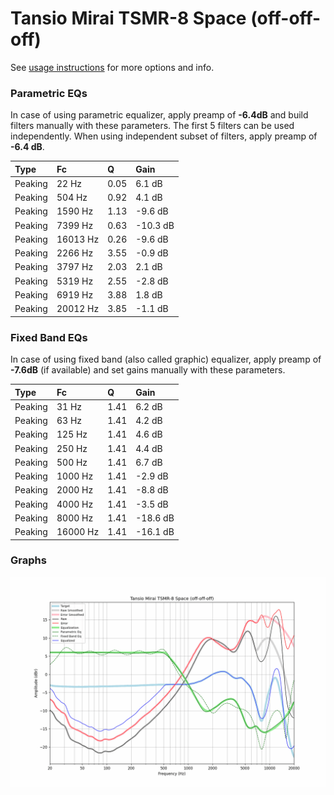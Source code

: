 # Tansio Mirai TSMR-8 Space (off-off-off)
See [usage instructions](https://github.com/jaakkopasanen/AutoEq#usage) for more options and info.

### Parametric EQs
In case of using parametric equalizer, apply preamp of **-6.4dB** and build filters manually
with these parameters. The first 5 filters can be used independently.
When using independent subset of filters, apply preamp of **-6.4 dB**.

| Type    | Fc       |    Q | Gain     |
|:--------|:---------|:-----|:---------|
| Peaking | 22 Hz    | 0.05 | 6.1 dB   |
| Peaking | 504 Hz   | 0.92 | 4.1 dB   |
| Peaking | 1590 Hz  | 1.13 | -9.6 dB  |
| Peaking | 7399 Hz  | 0.63 | -10.3 dB |
| Peaking | 16013 Hz | 0.26 | -9.6 dB  |
| Peaking | 2266 Hz  | 3.55 | -0.9 dB  |
| Peaking | 3797 Hz  | 2.03 | 2.1 dB   |
| Peaking | 5319 Hz  | 2.55 | -2.8 dB  |
| Peaking | 6919 Hz  | 3.88 | 1.8 dB   |
| Peaking | 20012 Hz | 3.85 | -1.1 dB  |

### Fixed Band EQs
In case of using fixed band (also called graphic) equalizer, apply preamp of **-7.6dB**
(if available) and set gains manually with these parameters.

| Type    | Fc       |    Q | Gain     |
|:--------|:---------|:-----|:---------|
| Peaking | 31 Hz    | 1.41 | 6.2 dB   |
| Peaking | 63 Hz    | 1.41 | 4.2 dB   |
| Peaking | 125 Hz   | 1.41 | 4.6 dB   |
| Peaking | 250 Hz   | 1.41 | 4.4 dB   |
| Peaking | 500 Hz   | 1.41 | 6.7 dB   |
| Peaking | 1000 Hz  | 1.41 | -2.9 dB  |
| Peaking | 2000 Hz  | 1.41 | -8.8 dB  |
| Peaking | 4000 Hz  | 1.41 | -3.5 dB  |
| Peaking | 8000 Hz  | 1.41 | -18.6 dB |
| Peaking | 16000 Hz | 1.41 | -16.1 dB |

### Graphs
![](./Tansio%20Mirai%20TSMR-8%20Space%20(off-off-off).png)